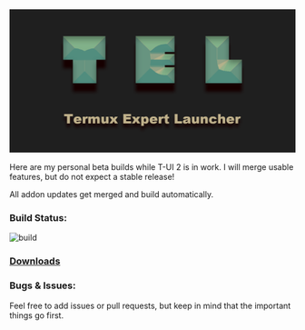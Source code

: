 <img src="https://github.com/t-e-l/artwork/raw/master/github_banner.png" data-canonical-src="https://github.com/t-e-l/artwork/raw/master/github_banner.png"  />

Here are my personal beta builds while T-UI 2 is in work.
I will merge usable features, but do not expect a stable release!

All addon updates get merged and build automatically.

### Build Status:

![build](https://api.travis-ci.com/t-e-l/tel.svg?branch=master) 

  

### [Downloads](https://t-e-l.github.io/)

### Bugs & Issues:
Feel free to add issues or pull requests, but keep in mind that the important things go first.

